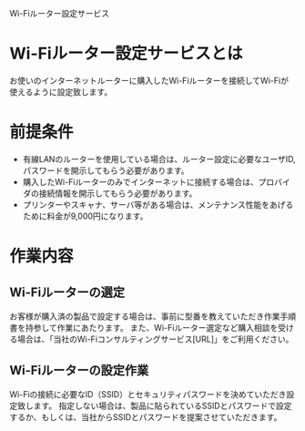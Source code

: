 Wi-Fiルーター設定サービス

#  Wi-Fiルーター設定サービスとは

お使いのインターネットルーターに購入したWi-Fiルーターを接続してWi-Fiが使えるように設定致します。

#  前提条件

 - 有線LANのルーターを使用している場合は、ルーター設定に必要なユーザID,パスワードを開示してもらう必要があります。
 - 購入したWi-Fiルーターのみでインターネットに接続する場合は、プロバイダの接続情報を開示してもらう必要があります。
 - プリンターやスキャナ、サーバ等がある場合は、メンテナンス性能をあげるために料金が9,000円になります。

 # 作業内容
 ## Wi-Fiルーターの選定
 お客様が購入済の製品で設定する場合は、事前に型番を教えていただき作業手順書を持参して作業にあたります。
 また、Wi-Fiルーター選定など購入相談を受ける場合は、「当社のWi-Fiコンサルティングサービス[URL]」をご利用ください。

 ## Wi-Fiルーターの設定作業
 Wi-Fiの接続に必要なID（SSID）とセキュリティパスワードを決めていただき設定致します。
 指定しない場合は、製品に貼られているSSIDとパスワードで設定するか、もしくは、当社からSSIDとパスワードを提案させていただきます。
